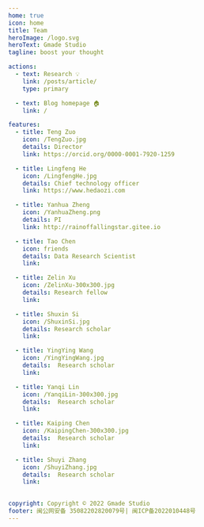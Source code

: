 ```yaml
---
home: true
icon: home
title: Team
heroImage: /logo.svg
heroText: Gmade Studio
tagline: boost your thought

actions:
  - text: Research 💡
    link: /posts/article/
    type: primary

  - text: Blog homepage 🏠
    link: /

features:
  - title: Teng Zuo
    icon: /TengZuo.jpg
    details: Director
    link: https://orcid.org/0000-0001-7920-1259

  - title: Lingfeng He
    icon: /LingfengHe.jpg
    details: Chief technology officer
    link: https://www.hedaozi.com

  - title: Yanhua Zheng
    icon: /YanhuaZheng.png
    details: PI
    link: http://rainoffallingstar.gitee.io

  - title: Tao Chen
    icon: friends
    details: Data Research Scientist
    link: 

  - title: Zelin Xu
    icon: /ZelinXu-300x300.jpg
    details: Research fellow
    link: 

  - title: Shuxin Si
    icon: /ShuxinSi.jpg
    details: Research scholar
    link: 

  - title: YingYing Wang
    icon: /YingYingWang.jpg
    details:  Research scholar
    link:

  - title: Yanqi Lin
    icon: /YanqiLin-300x300.jpg
    details:  Research scholar
    link: 

  - title: Kaiping Chen
    icon: /KaipingChen-300x300.jpg
    details:  Research scholar
    link: 

  - title: Shuyi Zhang
    icon: /ShuyiZhang.jpg
    details:  Research scholar
    link: 

  
copyright: Copyright © 2022 Gmade Studio
footer: 闽公网安备 35082202820079号| 闽ICP备2022010448号 
---
```


